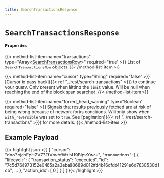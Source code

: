 ```yaml
---
title: SearchTransactionsResponse
---
```


# `SearchTransactionsResponse`

#### Properties

{{< method-list-item name="transactions" type="Array<[SearchTransactionsRow](/reference/eosio/types/searchtransactionsrow)>" required="true" >}}
  List of `SearchTransactionsRow` objects.
{{< /method-list-item >}}

{{< method-list-item name="cursor" type="String" required="false" >}}
  [Cursor to pass back]({{< ref "../rest/search-transactions" >}}) to continue your query. Only present when hitting the `limit` value. Will be null when reaching the end of the block span searched.
{{< /method-list-item >}}

{{< method-list-item name="forked_head_warning" type="Boolean" required="false" >}}
  Signals that results previously fetched are at risk of being wrong because of network forks conditions. Will only show when `with_reversible` was set to `true`. See [pagination]({{< ref "../rest/search-transactions" >}}) for more details.
{{< /method-list-item >}}

## Example Payload

{{< highlight json >}}
{
  "cursor": "dno3ojdbEpHZV73TfVnvbfWzIpU9BlpvXwo=",
  "transactions": [
    {
      "lifecycle": {
        "transaction_status": "executed",
        "id": "7c5d768973152e0465a2a3eba88689d012ffd4b16cfdd41291e6d7830530d1cb",
        ...
      },
      "action_idx": [
        0
      ]
    }
  ]
}
{{< /highlight >}}
